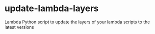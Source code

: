 # update-lambda-layers
Lambda Python script to update the layers of your lambda scripts to the latest versions
